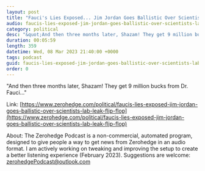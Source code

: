 ```yaml
---
layout: post
title: "Fauci's Lies Exposed... Jim Jordan Goes Ballistic Over Scientists' Lab-Leak Flip-Flop"
audio: faucis-lies-exposed-jim-jordan-goes-ballistic-over-scientists-lab-leak-flip-flop-0
category: political
desc: "&quot;And then three months later, Shazam! They get 9 million bucks from Dr. Fauci...&quot;"
duration: 00:05:59
length: 359
datetime: Wed, 08 Mar 2023 21:40:00 +0000
tags: podcast
guid: faucis-lies-exposed-jim-jordan-goes-ballistic-over-scientists-lab-leak-flip-flop-0
order: 0
---
```

&quot;And then three months later, Shazam! They get 9 million bucks from Dr. Fauci...&quot;

Link: [https://www.zerohedge.com/political/faucis-lies-exposed-jim-jordan-goes-ballistic-over-scientists-lab-leak-flip-flop](https://www.zerohedge.com/political/faucis-lies-exposed-jim-jordan-goes-ballistic-over-scientists-lab-leak-flip-flop)

About: The Zerohedge Podcast is a non-commercial, automated program, designed to give people a way to get news from Zerohedge in an audio format.  I am actively working on tweaking and improving the setup to create a better listening experience (February 2023).  Suggestions are welcome: [zerohedgePodcast@outlook.com](mailto:zerohedgePodcast@outlook.com)